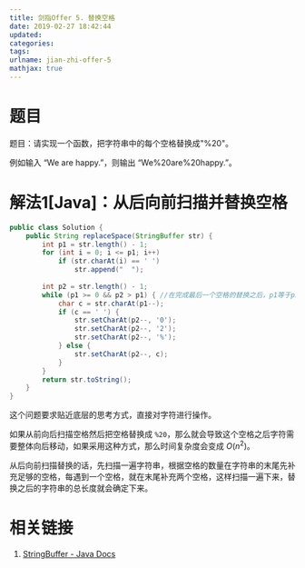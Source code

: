 ```yaml
---
title: 剑指Offer 5. 替换空格
date: 2019-02-27 18:42:44
updated:
categories:
tags:
urlname: jian-zhi-offer-5
mathjax: true
---
```


# 题目

题目：请实现一个函数，把字符串中的每个空格替换成"%20"。

例如输入 “We are happy.”，则输出 “We%20are%20happy.”。

<!-- more -->

# 解法1[Java]：从后向前扫描并替换空格

```java
public class Solution {
    public String replaceSpace(StringBuffer str) {
        int p1 = str.length() - 1;
        for (int i = 0; i <= p1; i++)
            if (str.charAt(i) == ' ')
                str.append("  ");
    
        int p2 = str.length() - 1;
        while (p1 >= 0 && p2 > p1) { //在完成最后一个空格的替换之后，p1等于p2
            char c = str.charAt(p1--);
            if (c == ' ') {
                str.setCharAt(p2--, '0');
                str.setCharAt(p2--, '2');
                str.setCharAt(p2--, '%');
            } else {
                str.setCharAt(p2--, c);
            }
        }
        return str.toString();
    }
}
```

这个问题要求贴近底层的思考方式，直接对字符进行操作。

如果从前向后扫描空格然后把空格替换成 `%20`，那么就会导致这个空格之后字符需要整体向后移动，如果采用这种方式，那么时间复杂度会变成 $O(n^2)$。

从后向前扫描替换的话，先扫描一遍字符串，根据空格的数量在字符串的末尾先补充足够的空格，每遇到一个空格，就在末尾补充两个空格，这样扫描一遍下来，替换之后的字符串的总长度就会确定下来。

# 相关链接

1. [StringBuffer - Java Docs](https://docs.oracle.com/javase/8/docs/api/java/lang/StringBuffer.html)

